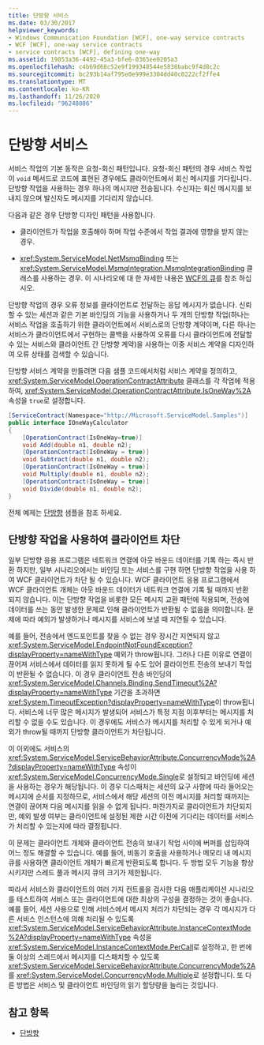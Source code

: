 ```yaml
---
title: 단방향 서비스
ms.date: 03/30/2017
helpviewer_keywords:
- Windows Communication Foundation [WCF], one-way service contracts
- WCF [WCF], one-way service contracts
- service contracts [WCF], defining one-way
ms.assetid: 19053a36-4492-45a3-bfe6-0365ee0205a3
ms.openlocfilehash: c4b69d68c52e9f199348544e5838babc9f4d8c2c
ms.sourcegitcommit: bc293b14af795e0e999e3304dd40c0222cf2ffe4
ms.translationtype: MT
ms.contentlocale: ko-KR
ms.lasthandoff: 11/26/2020
ms.locfileid: "96248086"
---
```

# <a name="one-way-services"></a>단방향 서비스

서비스 작업의 기본 동작은 요청-회신 패턴입니다. 요청-회신 패턴의 경우 서비스 작업이 `void` 메서드로 코드에 표현된 경우에도 클라이언트에서 회신 메시지를 기다립니다. 단방향 작업을 사용하는 경우 하나의 메시지만 전송됩니다. 수신자는 회신 메시지를 보내지 않으며 발신자도 메시지를 기다리지 않습니다.  
  
 다음과 같은 경우 단방향 디자인 패턴을 사용합니다.  
  
- 클라이언트가 작업을 호출해야 하며 작업 수준에서 작업 결과에 영향을 받지 않는 경우.  
  
- <xref:System.ServiceModel.NetMsmqBinding> 또는 <xref:System.ServiceModel.MsmqIntegration.MsmqIntegrationBinding> 클래스를 사용하는 경우. 이 시나리오에 대 한 자세한 내용은 [WCF의 큐](queues-in-wcf.md)를 참조 하십시오.  
  
 단방향 작업의 경우 오류 정보를 클라이언트로 전달하는 응답 메시지가 없습니다. 신뢰할 수 있는 세션과 같은 기본 바인딩의 기능을 사용하거나 두 개의 단방향 작업(하나는 서비스 작업을 호출하기 위한 클라이언트에서 서비스로의 단방향 계약이며, 다른 하나는 서비스가 클라이언트에서 구현하는 콜백을 사용하여 오류를 다시 클라이언트에 전달할 수 있는 서비스와 클라이언트 간 단방향 계약)을 사용하는 이중 서비스 계약을 디자인하여 오류 상태를 검색할 수 있습니다.  
  
 단방향 서비스 계약을 만들려면 다음 샘플 코드에서처럼 서비스 계약을 정의하고, <xref:System.ServiceModel.OperationContractAttribute> 클래스를 각 작업에 적용하여, <xref:System.ServiceModel.OperationContractAttribute.IsOneWay%2A> 속성을 `true`로 설정합니다.  
  
```csharp
[ServiceContract(Namespace="http://Microsoft.ServiceModel.Samples")]  
public interface IOneWayCalculator  
{  
    [OperationContract(IsOneWay=true)]  
    void Add(double n1, double n2);  
    [OperationContract(IsOneWay = true)]  
    void Subtract(double n1, double n2);  
    [OperationContract(IsOneWay = true)]  
    void Multiply(double n1, double n2);  
    [OperationContract(IsOneWay = true)]  
    void Divide(double n1, double n2);  
}  
```  
  
 전체 예제는 [단방향](../samples/one-way.md) 샘플을 참조 하세요.  
  
## <a name="clients-blocking-with-one-way-operations"></a>단방향 작업을 사용하여 클라이언트 차단  

 일부 단방향 응용 프로그램은 네트워크 연결에 아웃 바운드 데이터를 기록 하는 즉시 반환 하지만, 일부 시나리오에서는 바인딩 또는 서비스를 구현 하면 단방향 작업을 사용 하 여 WCF 클라이언트가 차단 될 수 있습니다. WCF 클라이언트 응용 프로그램에서 WCF 클라이언트 개체는 아웃 바운드 데이터가 네트워크 연결에 기록 될 때까지 반환 되지 않습니다. 이는 단방향 작업을 비롯한 모든 메시지 교환 패턴에 적용되며, 전송에 데이터를 쓰는 동안 발생한 문제로 인해 클라이언트가 반환될 수 없음을 의미합니다. 문제에 따라 예외가 발생하거나 메시지를 서비스에 보낼 때 지연될 수 있습니다.  
  
 예를 들어, 전송에서 엔드포인트를 찾을 수 없는 경우 장시간 지연되지 않고 <xref:System.ServiceModel.EndpointNotFoundException?displayProperty=nameWithType> 예외가 throw됩니다. 그러나 다른 이유로 연결이 끊어져 서비스에서 데이터를 읽지 못하게 될 수도 있어 클라이언트 전송의 보내기 작업이 반환될 수 없습니다. 이 경우 클라이언트 전송 바인딩의 <xref:System.ServiceModel.Channels.Binding.SendTimeout%2A?displayProperty=nameWithType> 기간을 초과하면 <xref:System.TimeoutException?displayProperty=nameWithType>이 throw됩니다. 서비스에 너무 많은 메시지가 발생되어 서비스가 특정 지점 이후부터는 메시지를 처리할 수 없을 수도 있습니다. 이 경우에도 서비스가 메시지를 처리할 수 있게 되거나 예외가 throw될 때까지 단방향 클라이언트가 차단됩니다.  
  
 이 이외에도 서비스의 <xref:System.ServiceModel.ServiceBehaviorAttribute.ConcurrencyMode%2A?displayProperty=nameWithType> 속성이 <xref:System.ServiceModel.ConcurrencyMode.Single>로 설정되고 바인딩에 세션을 사용하는 경우가 해당됩니다. 이 경우 디스패처는 세션의 요구 사항에 따라 들어오는 메시지에 순서를 지정하므로, 서비스에서 해당 세션의 이전 메시지를 처리할 때까지는 연결이 끊어져 다음 메시지를 읽을 수 없게 됩니다. 마찬가지로 클라이언트가 차단되지만, 예외 발생 여부는 클라이언트에 설정된 제한 시간 이전에 기다리는 데이터를 서비스가 처리할 수 있는지에 따라 결정됩니다.  
  
 이 문제는 클라이언트 개체와 클라이언트 전송의 보내기 작업 사이에 버퍼를 삽입하여 어느 정도 해결할 수 있습니다. 예를 들어, 비동기 호출을 사용하거나 메모리 내 메시지 큐를 사용하면 클라이언트 개체가 빠르게 반환되도록 합니다. 두 방법 모두 기능을 향상시키지만 스레드 풀과 메시지 큐의 크기가 제한됩니다.  
  
 따라서 서비스와 클라이언트의 여러 가지 컨트롤을 검사한 다음 애플리케이션 시나리오를 테스트하여 서비스 또는 클라이언트에 대한 최상의 구성을 결정하는 것이 좋습니다. 예를 들어, 세션 사용으로 인해 서비스에서 메시지 처리가 차단되는 경우 각 메시지가 다른 서비스 인스턴스에 의해 처리될 수 있도록 <xref:System.ServiceModel.ServiceBehaviorAttribute.InstanceContextMode%2A?displayProperty=nameWithType> 속성을 <xref:System.ServiceModel.InstanceContextMode.PerCall>로 설정하고, 한 번에 둘 이상의 스레드에서 메시지를 디스패치할 수 있도록 <xref:System.ServiceModel.ServiceBehaviorAttribute.ConcurrencyMode%2A>를 <xref:System.ServiceModel.ConcurrencyMode.Multiple>로 설정합니다. 또 다른 방법은 서비스 및 클라이언트 바인딩의 읽기 할당량을 늘리는 것입니다.  
  
## <a name="see-also"></a>참고 항목

- [단방향](../samples/one-way.md)
